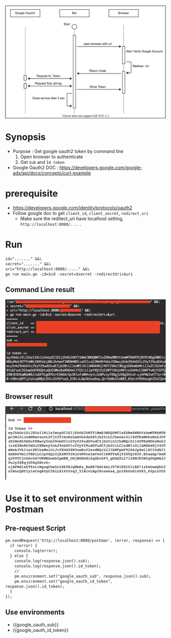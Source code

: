 ![google-oauth2-bot](./assets/google-oauth2-bot.svg)

# Synopsis
- Purpose : Get google oauth2 token by command line
    1. Open browser to authenticate
    2. Get `Sub` and `Id token`
- Google Oauth2 DOC : https://developers.google.com/google-ads/api/docs/concepts/curl-example

# prerequisite
- https://developers.google.com/identity/protocols/oauth2
- Follow google doc to get `client_id`, `client_secret`, `redirect_uri`
    - Make sure the reditect_uri have localhost setting, `http://localhost:8080/.....`

# Run
```
id="......." &&\
secret="......." &&\
uri="http://localhost:8080/....." &&\
go run main.go -id=$id -secret=$secret -redirectUri=$uri
```
## Command Line result
![img1](./assets/img1.png)

## Browser result
![img2](./assets/img2.png)


# Use it to set environment within Postman

## Pre-request Script
```
pm.sendRequest('http://localhost:8080/postman', (error, response) => {
  if (error) {
    console.log(error);
  } else {
    console.log(response.json().sub);
    console.log(response.json().id_token);
    //
    pm.environment.set("google_oauth_sub", response.json().sub);
    pm.environment.set("google_oauth_id_token", response.json().id_token);
  }
});
```

## Use environments
- {{google_oauth_sub}}
- {{google_oauth_id_token}}